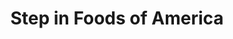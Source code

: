 ---
title: "Step in Foods of America"
url: /port-salerno/step-in-foods-of-america/
shop: convenience
---